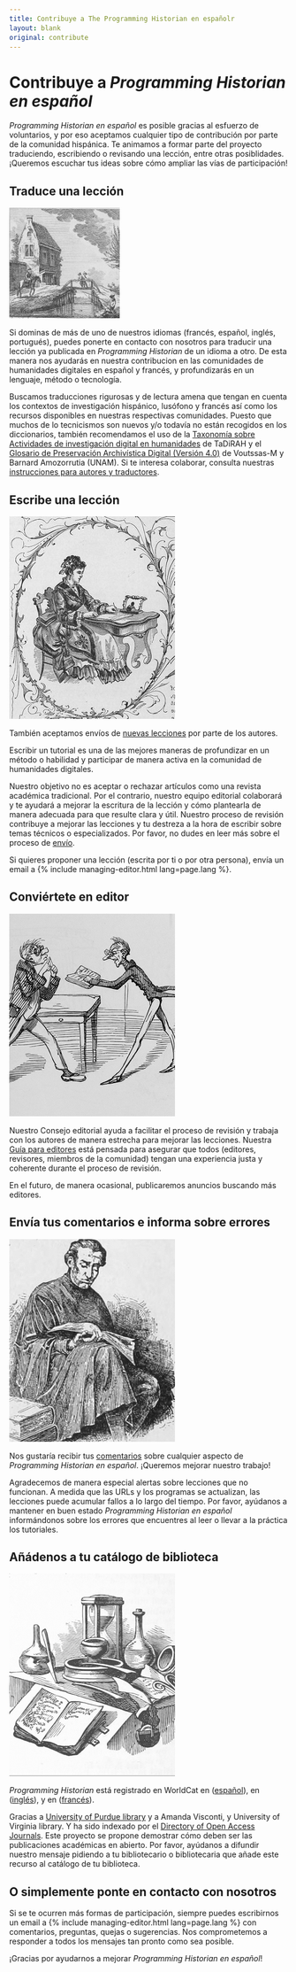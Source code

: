 ```yaml
---
title: Contribuye a The Programming Historian en españolr
layout: blank
original: contribute
---
```


# Contribuye a *Programming Historian en español*

_Programming Historian en español_ es posible gracias al esfuerzo de voluntarios, y por eso aceptamos cualquier tipo de contribución por parte de la comunidad hispánica. Te animamos a formar parte del proyecto traduciendo, escribiendo o revisando una lección, entre otras posiblidades. ¡Queremos escuchar tus ideas sobre cómo ampliar las vías de participación!

## Traduce una lección

<img src="/images/translator.png" class="garnish rounded float-right" alt="{{ site.data.snippets.translator-image-alt[page.lang] }}"/>

Si dominas de más de uno de nuestros idiomas (francés, español, inglés, portugués), puedes ponerte en contacto con nosotros para traducir una lección ya publicada en _Programming Historian_ de un idioma a otro. De esta manera nos ayudarás en nuestra contribucion en las comunidades de humanidades digitales en español y francés, y profundizarás en un lenguaje, método o tecnología.

Buscamos traducciones rigurosas y de lectura amena que tengan en cuenta los contextos de investigación hispánico, lusófono y francés así como los recursos disponibles en nuestras respectivas comunidades. Puesto que muchos de lo tecnicismos son nuevos y/o todavía no están recogidos en los diccionarios, también recomendamos el uso de la [Taxonomía sobre Actividades de investigación digital en humanidades](http://vocabularios.caicyt.gov.ar/portal/index.php?task=fetchLast&v=42) de TaDiRAH y el [Glosario de Preservación Archivística Digital (Versión 4.0)](http://www.mecd.gob.es/planes-nacionales/dam/jcr:f20a4ba1-0ed2-445d-9be9-b8b0382562ea/mex-glosario-interpares-total0112.pdf) de Voutssas-M y Barnard Amozorrutia (UNAM).
Si te interesa colaborar, consulta nuestras [instrucciones para autores y traductores](/es/guia-para-autores.html).

## Escribe una lección

<img src="/images/author-sm.png" class="garnish rounded float-right" alt="{{ site.data.snippets.write-a-lesson-image-alt[page.lang] }}" />

También aceptamos envíos de [nuevas lecciones] por parte de los autores.

Escribir un tutorial es una de las mejores maneras de profundizar en un método o habilidad y participar de manera activa en la comunidad de humanidades digitales.

Nuestro objetivo no es aceptar o rechazar artículos como una revista académica tradicional. Por el contrario, nuestro equipo editorial colaborará y te ayudará a mejorar la escritura de la lección y cómo plantearla de manera adecuada para que resulte clara y útil. Nuestro proceso de revisión contribuye a mejorar las lecciones y tu destreza a la hora de escribir sobre temas técnicos o especializados. Por favor, no dudes en leer más sobre el proceso de [envío].

Si quieres proponer una lección (escrita por ti o por otra persona), envía un email a {% include managing-editor.html lang=page.lang %}.

## Conviértete en editor

<img src="/gallery/editor-guidelines.png" class="garnish rounded float-right" alt="{{ site.data.snippets.editor-guidelines-image-alt[page.lang] }}" />


Nuestro Consejo editorial ayuda a facilitar el proceso de revisión y trabaja con los autores de manera estrecha para mejorar las lecciones. Nuestra [Guía para editores] está pensada para asegurar que todos (editores, revisores, miembros de la comunidad) tengan una experiencia justa y coherente durante el proceso de revisión.

En el futuro, de manera ocasional, publicaremos anuncios buscando más editores.

## Envía tus comentarios e informa sobre errores

<img src="/images/reader-sm.png" class="garnish rounded float-right" alt="{{ site.data.snippets.feedback-image-alt[page.lang] }}" />


Nos gustaría recibir tus [comentarios] sobre cualquier aspecto de _Programming Historian en español_. ¡Queremos mejorar nuestro trabajo!

Agradecemos de manera especial alertas sobre lecciones que no funcionan. A medida que las URLs y los programas se actualizan, las lecciones puede acumular fallos a lo largo del tiempo. Por favor, ayúdanos a mantener en buen estado _Programming Historian en español_ informándonos sobre los errores que encuentres al leer o llevar a la práctica los tutoriales.


## Añádenos a tu catálogo de biblioteca

<img src="/images/library-catalogue.png" class="garnish float-right" alt="{{ site.data.snippets.library-catalogue-image-alt[page.lang] }}" />


_Programming Historian_ está registrado en WorldCat en ([español](https://www.worldcat.org/title/programming-historian-en-espanol/oclc/1061292935&referer=brief_results)), en ([inglés](http://www.worldcat.org/title/programming-historian/oclc/951537099)), y en ([francés](https://uva.worldcat.org/title/programming-historian-en-franais/oclc/1104391842)).

Gracias a [University of Purdue library] y a Amanda Visconti, y University of Virginia library. Y ha sido indexado por el [Directory of Open Access Journals].
Este proyecto se propone demostrar cómo deben ser las publicaciones académicas en abierto. Por favor, ayúdanos a difundir nuestro mensaje pidiendo a tu bibliotecario o bibliotecaria que añade este recurso al catálogo de tu biblioteca.



## O simplemente ponte en contacto con nosotros

Si se te ocurren más formas de participación, siempre puedes escribirnos un email a {% include managing-editor.html lang=page.lang %} con comentarios, preguntas, quejas o sugerencias. Nos comprometemos a responder a todos los mensajes tan pronto como sea posible.

¡Gracias por ayudarnos a mejorar _Programming Historian en español_!



[nuevas lecciones]: /es/guia-para-autores
[envío]: /es/guia-para-autores
[revisores]: /es/guia-para-revisores
[Guía para editores]: /es/guia-para-revisores
[comentarios]: /es/retroalimentacion
[WorldCat]: http://www.worldcat.org/title/programming-historian/oclc/951537099
[University of Purdue library]: http://purdue-primo-prod.hosted.exlibrisgroup.com/primo_library/libweb/action/dlDisplay.do?vid=PURDUE&search_scope=everything&docId=PURDUE_ALMA51671812890001081&fn=permalink
[Directory of Open Access Journals]: https://doaj.org/toc/2397-2068
